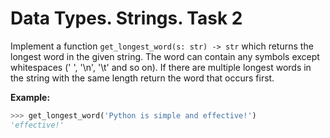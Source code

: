# Data Types. Strings. Task 2

Implement a function `get_longest_word(s: str) -> str` which returns the longest word in the given string. The word can contain any symbols except whitespaces (' ', '\n', '\t' and so on). If there are multiple longest words in the string with the same length return the word that occurs first.

__Example:__

```python
>>> get_longest_word('Python is simple and effective!')
'effective!'
```
